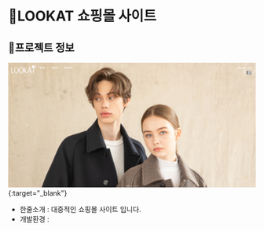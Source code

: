 # :large_orange_diamond:LOOKAT 쇼핑몰 사이트

## :small_orange_diamond:프로젝트 정보

[![lookat](img/lookat.png)](http://ching21.cafe24.com/) {:target="_blank"}

- 한줄소개 : 대중적인 쇼핑몰 사이트 입니다. &nbsp;
- 개발환경 : 

